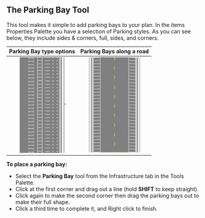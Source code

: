 ## The Parking Bay Tool

This tool makes it simple to add parking bays to your plan. In the items Properties Palette you have a selection of Parking styles. As you can see below, they include sides & corners, full, sides, and corners.


|Parking Bay type options                   |Parking Bays along a road                      |
|:-----------------------------------------:|:---------------------------------------------:|
|![Parking_Bay_Type_Options](./assets/Parking_Bay_Type_Options.png)|![Parking_Bays_along_a_Road](./assets/Parking_Bays_along_a_Road.png)   |


**To place a parking bay:**

 - Select the **Parking Bay** tool from the Infrastructure tab in the Tools Palette.
 - Click at the first corner and drag out a line (hold **SHIFT** to keep straight).
 - Click again to make the second corner then drag the parking bays out to make their full shape.
 - Click a third time to complete it, and Right click to finish.
